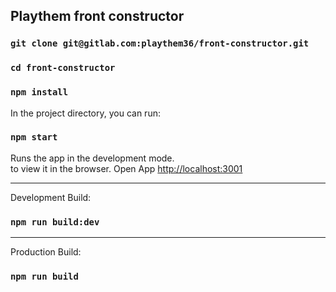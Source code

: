 ## Playthem front constructor

### `git clone git@gitlab.com:playthem36/front-constructor.git`

### `cd front-constructor`

### `npm install`

In the project directory, you can run:

### `npm start`

Runs the app in the development mode.<br>
to view it in the browser.
Open App [http://localhost:3001](http://localhost:3001)

---

Development Build:
### `npm run build:dev`

---

Production Build:
### `npm run build`

<!--
  // baseUrl: 'https://front-end-api-widget.herokuapp.com/api',
-->